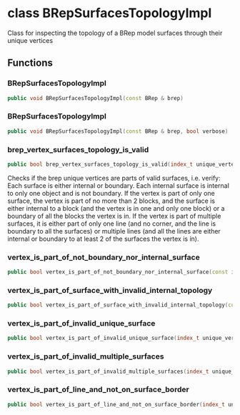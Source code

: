 # class BRepSurfacesTopologyImpl

Class for inspecting the topology of a BRep model surfaces through their unique vertices

## Functions

### BRepSurfacesTopologyImpl

```cpp
public void BRepSurfacesTopologyImpl(const BRep & brep)
```

### BRepSurfacesTopologyImpl

```cpp
public void BRepSurfacesTopologyImpl(const BRep & brep, bool verbose)
```

### brep_vertex_surfaces_topology_is_valid

```cpp
public bool brep_vertex_surfaces_topology_is_valid(index_t unique_vertex_index)
```

Checks if the brep unique vertices are parts of valid surfaces, i.e. verify: Each surface is either internal or boundary. Each internal surface is internal to only one object and is not boundary. If the vertex is part of only one surface, the vertex is part of no more than 2 blocks, and the surface is either internal to a block (and the vertex is in one and only one block) or a boundary of all the blocks the vertex is in. If the vertex is part of multiple surfaces, it is either part of only one line (and no corner, and the line is boundary to all the surfaces) or multiple lines (and all the lines are either internal or boundary to at least 2 of the surfaces the vertex is in).

### vertex_is_part_of_not_boundary_nor_internal_surface

```cpp
public bool vertex_is_part_of_not_boundary_nor_internal_surface(const index_t unique_vertex_index)
```

### vertex_is_part_of_surface_with_invalid_internal_topology

```cpp
public bool vertex_is_part_of_surface_with_invalid_internal_topology(const index_t unique_vertex_index)
```

### vertex_is_part_of_invalid_unique_surface

```cpp
public bool vertex_is_part_of_invalid_unique_surface(index_t unique_vertex_index)
```

### vertex_is_part_of_invalid_multiple_surfaces

```cpp
public bool vertex_is_part_of_invalid_multiple_surfaces(index_t unique_vertex_index)
```

### vertex_is_part_of_line_and_not_on_surface_border

```cpp
public bool vertex_is_part_of_line_and_not_on_surface_border(index_t unique_vertex_index)
```
